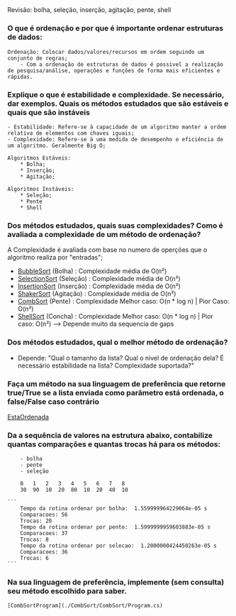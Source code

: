 ##

Revisão: bolha, seleção, inserção, agitação, pente, shell  
### O que é ordenação e por que é importante ordenar estruturas de dados:  
    Ordenação: Colocar dados/valores/recursos em ordem seguindo um conjunto de regras;  
        - Com a ordenação de estruturas de dados é possivel a realização de pesquisa/análise, operações e funções de forma mais eficientes e rápidas.

### Explique o que é estabilidade e complexidade. Se necessário, dar exemplos. Quais os métodos estudados que são estáveis e quais que são instáveis  
    - Estabilidade: Refere-se à capacidade de um algoritmo manter a ordem relativa de elementos com chaves iguais;
    - Complexidade: Refere-se à uma medida de desempenho e eficiência de um algoritmo. Geralmente Big O;

    Algoritmos Estáveis: 
        * Bolha;
        * Inserção;
        * Agitação;

    Algoritmos Instáveis:
        * Seleção;
        * Pente
        * Shell

### Dos métodos estudados, quais suas complexidades? Como é avaliada a complexidade de um método de ordenação?
A Complexidade é avaliada com base no numero de operções que o algoritmo realiza por "entradas";
* [BubbleSort](https://sortvisualizer.com/bubblesort/) (Bolha) : Complexidade média de O(n²)  
* [SelectionSort](https://sortvisualizer.com/selectionsort/) (Seleção) : Complexidade média de O(n²)
* [InsertionSort](https://sortvisualizer.com/insertionsort/) (Inserção) : Complexidade média de O(n²)
* [ShakerSort](https://sortvisualizer.com/shakersort/) (Agitação) : Complexidade média de O(n²)
* [CombSort](https://sortvisualizer.com/combsort/) (Pente) : Complexidade Melhor caso: O(n * log n) | Pior Caso: O(n²)  
* [ShellSort](https://sortvisualizer.com/shellsort/) (Concha) : Complexidade Melhor caso: O(n * log n) | Pior caso: O(n²) --> Depende muito da sequencia de gaps


### Dos métodos estudados, qual o melhor método de ordenação?
- Depende: "Qual o tamanho da lista? Qual o nivel de ordenação dela? É necessário estabilidade na lista? Complexidade suportada?"

### Faça um método na sua linguagem de preferência que retorne true/True se a lista enviada como parâmetro está ordenada, o false/False caso contrário    
[EstaOrdenada](./Teste%201/Teste%201/Program.cs)

### Da a sequência de valores na estrutura abaixo, contabilize quantas comparações e quantas trocas há para os métodos:
        - bolha
        - pente
        - seleção

        0   1   2   3   4   5   6   7   8  
        30  90  10  20  80  10  20  40  10

    ```
        Tempo da rotina ordenar por bolha:  1.559999964229064e-05 s
        Comparacoes: 56
        Trocas: 20
        Tempo da rotina ordenar por pente:  1.5999999959603883e-05 s
        Comparacoes: 37
        Trocas: 8
        Tempo da rotina ordenar por selecao:  1.2000000424450263e-05 s
        Comparacoes: 36
        Trocas: 6
    ```

### Na sua linguagem de preferência, implemente (sem consulta) seu método escolhido para saber.  
    [CombSortProgram](./CombSort/CombSort/Program.cs)